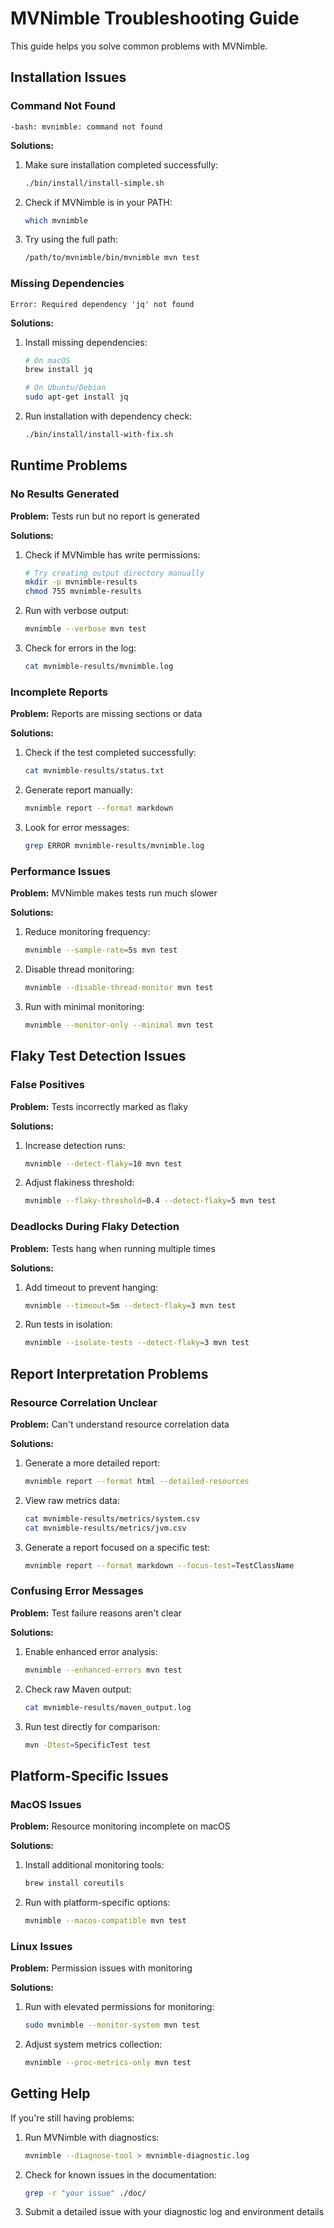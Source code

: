 # MVNimble Troubleshooting Guide

This guide helps you solve common problems with MVNimble.

## Installation Issues

### Command Not Found

```
-bash: mvnimble: command not found
```

**Solutions:**
1. Make sure installation completed successfully:
   ```bash
   ./bin/install/install-simple.sh
   ```
2. Check if MVNimble is in your PATH:
   ```bash
   which mvnimble
   ```
3. Try using the full path:
   ```bash
   /path/to/mvnimble/bin/mvnimble mvn test
   ```

### Missing Dependencies

```
Error: Required dependency 'jq' not found
```

**Solutions:**
1. Install missing dependencies:
   ```bash
   # On macOS
   brew install jq
   
   # On Ubuntu/Debian
   sudo apt-get install jq
   ```
2. Run installation with dependency check:
   ```bash
   ./bin/install/install-with-fix.sh
   ```

## Runtime Problems

### No Results Generated

**Problem:** Tests run but no report is generated

**Solutions:**
1. Check if MVNimble has write permissions:
   ```bash
   # Try creating output directory manually
   mkdir -p mvnimble-results
   chmod 755 mvnimble-results
   ```
2. Run with verbose output:
   ```bash
   mvnimble --verbose mvn test
   ```
3. Check for errors in the log:
   ```bash
   cat mvnimble-results/mvnimble.log
   ```

### Incomplete Reports

**Problem:** Reports are missing sections or data

**Solutions:**
1. Check if the test completed successfully:
   ```bash
   cat mvnimble-results/status.txt
   ```
2. Generate report manually:
   ```bash
   mvnimble report --format markdown
   ```
3. Look for error messages:
   ```bash
   grep ERROR mvnimble-results/mvnimble.log
   ```

### Performance Issues

**Problem:** MVNimble makes tests run much slower

**Solutions:**
1. Reduce monitoring frequency:
   ```bash
   mvnimble --sample-rate=5s mvn test
   ```
2. Disable thread monitoring:
   ```bash
   mvnimble --disable-thread-monitor mvn test
   ```
3. Run with minimal monitoring:
   ```bash
   mvnimble --monitor-only --minimal mvn test
   ```

## Flaky Test Detection Issues

### False Positives

**Problem:** Tests incorrectly marked as flaky

**Solutions:**
1. Increase detection runs:
   ```bash
   mvnimble --detect-flaky=10 mvn test
   ```
2. Adjust flakiness threshold:
   ```bash
   mvnimble --flaky-threshold=0.4 --detect-flaky=5 mvn test
   ```

### Deadlocks During Flaky Detection

**Problem:** Tests hang when running multiple times

**Solutions:**
1. Add timeout to prevent hanging:
   ```bash
   mvnimble --timeout=5m --detect-flaky=3 mvn test
   ```
2. Run tests in isolation:
   ```bash
   mvnimble --isolate-tests --detect-flaky=3 mvn test
   ```

## Report Interpretation Problems

### Resource Correlation Unclear

**Problem:** Can't understand resource correlation data

**Solutions:**
1. Generate a more detailed report:
   ```bash
   mvnimble report --format html --detailed-resources
   ```
2. View raw metrics data:
   ```bash
   cat mvnimble-results/metrics/system.csv
   cat mvnimble-results/metrics/jvm.csv
   ```
3. Generate a report focused on a specific test:
   ```bash
   mvnimble report --format markdown --focus-test=TestClassName
   ```

### Confusing Error Messages

**Problem:** Test failure reasons aren't clear

**Solutions:**
1. Enable enhanced error analysis:
   ```bash
   mvnimble --enhanced-errors mvn test
   ```
2. Check raw Maven output:
   ```bash
   cat mvnimble-results/maven_output.log
   ```
3. Run test directly for comparison:
   ```bash
   mvn -Dtest=SpecificTest test
   ```

## Platform-Specific Issues

### MacOS Issues

**Problem:** Resource monitoring incomplete on macOS

**Solutions:**
1. Install additional monitoring tools:
   ```bash
   brew install coreutils
   ```
2. Run with platform-specific options:
   ```bash
   mvnimble --macos-compatible mvn test
   ```

### Linux Issues

**Problem:** Permission issues with monitoring

**Solutions:**
1. Run with elevated permissions for monitoring:
   ```bash
   sudo mvnimble --monitor-system mvn test
   ```
2. Adjust system metrics collection:
   ```bash
   mvnimble --proc-metrics-only mvn test
   ```

## Getting Help

If you're still having problems:

1. Run MVNimble with diagnostics:
   ```bash
   mvnimble --diagnose-tool > mvnimble-diagnostic.log
   ```

2. Check for known issues in the documentation:
   ```bash
   grep -r "your issue" ./doc/
   ```

3. Submit a detailed issue with your diagnostic log and environment details